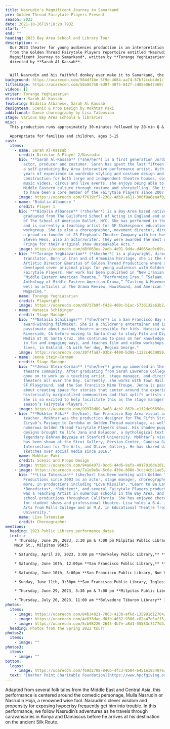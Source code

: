 ```yaml
---
title: Nasrudin's Magnificent Journey to Samarkand
pre: Golden Thread Fairytale Players Present
season: 2023
date: 2021-10-26T19:18:20.793Z
start: ""
end: ""
heading: 2023 Bay Area School and Library Tour
description: >-
  Our 2023 theater for young audiences production is an interpretation of a play
  from the Golden Thread Fairytale Players repertoire entitled *Nasrudin’s
  Magnificent Journey to Samarkand*, written by **Torange Yeghiazarian** and
  directed by **Sarah Al-Kassab**.


  Will Nasrudin and his faithful donkey ever make it to Samarkand, the center of arts and crafts on the ancient Silk Road? There is only one way to find out!
background: https://ucarecdn.com/564df1be-5f9e-4684-aa74-87bf2ccb4de1/
titleimage: https://ucarecdn.com/50a9d750-6d9f-4875-842f-cd05e0647469/
videos: []
writer: Torange Yeghiazarian
director: Sarah Al-Kassab
featuring: Bidalia Albanese, Sarah Al Kassab
designteam: Scenic & Prop Design by Mokhtar Paki
additional: Dance choreography by Lisa Tateosian
stage: Various Bay Area schools & libraries
misc: |-
  This production runs approximately 30-minutes followed by 20-min Q & A session

  Appropriate for families and children, ages 5-15
cast:
  items:
    - name: Sarah Al-Kassab
      credit: Director & Player 2/Nasrudin
      bio: "**Sarah Al-Kassab** (*she/her*) is a first generation Jordanian-American
        actor, producer and costumer. Sarah has spent the last fifteen years as
        a self-producing Bay Area interactive performance artist. With over 20
        years of experience in wardrobe styling and costume design and
        construction for both large and independent theatre houses, commercials,
        music videos, circus and live events, she enjoys being able to share
        Middle Eastern culture through costume and storytelling. She is thrilled
        to have been a core member of the Fairytale Players since 2007."
      image: https://ucarecdn.com/f7619cf7-2302-4db9-a611-306f8a6eaaf0/
    - name: "Bidalia Albanese "
      credit: Player 1
      bio: "**Bidalia Albanese** (*she/her*) is a Bay-Area based native New Yorker who
        graduated from The Guildford School of Acting in England and an alumnus
        of The School of American Ballet, NYC. She has performed in the UK, NYC,
        and is currently a teaching artist for SF Shakespeare education
        workgroup. She is also a choreographer, movement director, director, and
        a proud co-founder of 23 Elephants Theatre Company with her husband
        Steven Hess, also an actor/writer. They were awarded The Best of SF
        Fringe for their original show Unspeakable Acts."
      image: https://ucarecdn.com/d8f063ea-2adb-4d91-9dda-d4065ac0c69c/
    - bio: "**Torange Yeghiazarian** (*she/her*) is a playwright, director, and
        translator. Born in Iran and of Armenian heritage, she is the Founding
        Artistic Director Emeritus of Golden Thread Productions where she
        developed seven original plays for young audiences with Golden Thread
        Fairytale Players. Her work has been published in “New Iranian Plays,”
        “Middle Eastern American Theatre,” “Performing Iran,” “Salaam. Peace: An
        Anthology of Middle Eastern-American Drama,” “Casting A Movement,” as
        well as articles in The Drama Review, HowlRound, and American Theatre
        Magazine."
      name: Torange Yeghiazarian
      credit: Playwright
      image: https://ucarecdn.com/d9737b9f-f438-400c-b1ac-5736132a62b2/
    - name: Natasia Schibinger
      credit: Stage Manager
      bio: "**Natasia Schibinger** (*she/her*) is a San Francisco Bay Area artist and
        award-winning filmmaker. She is a children's entertainer and is
        passionate about making theatre accessible for kids. Natasia was born in
        Riverside, CA before moving to Santa Cruz to study Film and Digital
        Media at UC Santa Cruz. She continues to pass on her knowledge to youth
        in fun and engaging ways, and teaches film and video workshops where she
        lives, in Oakland, CA with her dog, Regina George."
      image: https://ucarecdn.com/20f4fad7-03b8-4400-bd90-1122c4639050/
    - name: Jenna Stein-Corman
      credit: Stage Manager
      bio: "**Jenna Stein-Corman** (*she/her*) grew up immersed in the SF Bay Area
        theatre community. After graduating from Sarah Lawrence College, she has
        gone on to work as a teaching artist, stage manager, and director in
        theaters all over the Bay. Currently, she works with Town Hall Theatre,
        SF Playground, and the San Francisco Mime Troupe. Jenna is passionate
        about creating space for stories that center around the experiences of
        historically marginalized communities and that uplift artists of color.
        She is so excited to help facilitate this as the stage manager for this
        season’s Fairytale Players."
      image: https://ucarecdn.com/99978d89-3a68-4cb2-862b-e1f2dc96650e/
    - bio: "**Mokhtar Paki** (he/him), San Francisco Bay Area visual artist and art
        teacher. Mokhtar was the production designer for The Fifth String:
        Ziryab’s Passage to Cordoba on Golden Thread mainstage, as well as
        numerous Golden Thread Fairytale Players shows. His shadow puppet
        designs brought to life Jana and Baladoor, a mythological text by
        legendary Bahram Beyzaie at Stanford University. Mokhtar’s visual art
        has been shown at the Strut Gallery, Persian Center, Canessa Gallery,
        Intersection for The Arts, and Oliver Gallery. He has shared daily
        sketches over social media since 2016."
      name: Mokhtar Paki
      credit: Scenic and Props Design
      image: https://ucarecdn.com/94a64972-0cc6-44d6-8afa-4917016de181/
    - image: https://ucarecdn.com/7a1e9e5e-6c6e-430e-808d-3ccc4cbc1ae5/
      bio: "**Lisa Tateosian** (she/her) has been working with Golden Thread
        Productions since 2003 as an actor, stage manager, choreographer, and
        more, in productions including *Love Missile*, *Learn to Be Latina*,
        *Benedictus*, *ReOrient*, and several Fairytale Players productions. She
        was a Teaching Artist in numerous schools in the Bay Area, and toured
        school productions throughout California. She has enjoyed choreographing
        for student shows and professional theatre. Lisa holds a B.A. in Fine
        Arts from Mills College and an M.A. in Educational Theatre from New York
        University."
      name: Lisa Tateosian
      credit: Choreographer
mentions:
  heading: 2023 Public Library performance dates
  text: >-
    * Thursday, June 29, 2023, 3:30 pm & 7:00 pm Milpitas Public Library 160 N.
    Main St., Milpitas 95035

    * Saturday, April 29, 2023, 3:00 pm **Berkeley Public Library,** **Claremont Branch** 2940 Benvenue St., Berkeley 94705

    * Saturday, June 10th, 12:00pm **San Francisco Public Library,** **Western Addition Branch** 1550 Scott Street, San Francisco 94115

    * Saturday, June 10th, 3:00pm **San Francisco Public Library, Noe Valley Branch**  451 Jersey Street, San Francisco 94114

    * Sunday, June 11th, 3:30pm **San Francisco Public Library, Ingleside Branch**  1298 Ocean Avenue, San Francisco 94112

    * Thursday, June 29, 2023, 3:30 pm & 7:00 pm **Milpitas Public Library** 160 N. Main St., Milpitas 95035

    * Thursday, July 20, 2023, 11:00 am **Belvedere Tiburon Library** 1501 Tiburon Blvd., Tiburon 94920
photos:
  items:
    - image: https://ucarecdn.com/84b34821-7063-413b-af6d-135991d12764/
    - image: https://ucarecdn.com/4e633dae-d0fb-4632-9386-c82a47e5aff5/
    - image: https://ucarecdn.com/5cb98226-2645-4b7e-a8d1-55583c7277d4/
  heading: Photos from the Spring 2022 tour!
photos2:
  items:
    - image: ""
photos3:
  items:
    - image: ""
bottom:
  logos:
    - image: https://ucarecdn.com/f69d2708-846b-4fc3-8584-6451e195407e/
  text: "[Harbor Point Charitable Foundation](https://www.hpcfgiving.org/)"
---
```

Adapted from several folk tales from the Middle East and Central Asia, this performance is centered around the comedic personage, Mulla Nasrudin or Nasrudin Hoja, a renowned wise fool. Nasrudin’s clever wisdom and propensity for exposing hypocrisy frequently get him into trouble. In this performance, we follow Nasrudin’s adventures as he travels through caravansaries in Konya and Damascus before he arrives at his destination on the ancient Silk Route.